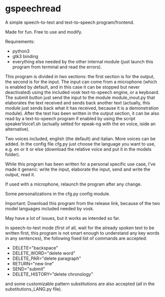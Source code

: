 # gspeechread
A simple speech-to-text and text-to-speech program/frontend.

Made for fun. Free to use and modify.

Requirements:
- python3
- gtk3 binding
- everything else needed by the other internal module (just launch this program from terminal and read the errors).

This program is divided in two sections: the first section is for the output, the second is for the input. The input can come from a microphone (which is enabled by default, and in this case it can be stopped but never deactivated) using the included vosk text-to-speech engine, or a keyboard. The submit button just send the input to the module module_inout.py that elaborates the text received and sends back another text (actually, this module just sends back what it has received, because it is a demonstration module). After the text has been written in the output section, it can be also read by a text-to-speech program if enabled by using the script speakerVoice1.sh (actually setted for epeak-ng with the en voice, iside an alternative).

Two voices included, english (the default) and italian. More voices can be added. In the config file cfg.py just choose the language you want to use, e.g. en or it or else (download the relative voice and put it in the models folder).

While this program has been written for a personal specific use case, I've made it generic: write the input, elaborate the input, send and write the output, read it.

If used with a microphone, relaunch the program after any change.

Some personalizations in the cfg.py config module.

Important: Download this program from the release link, because of the two model languages included needed by vosk.

May have a lot of issues, but it works as intended so far.

In speech-to-text mode (first of all, wait for the already spoken text to be written first, this program is not smart enough to understand any key words in any sentences), the following fixed list of commands are accepted:

* DELETE="backspace"
* DELETE_WORD="delete word"
* DELETE_PAR="delete paragraph"
* RETURN="new line"
* SEND="submit"
* DELETE_HISTORY="delete chronology"

and some customizable pattern substitutions are also accepted (all in the substitutions_LANG.py file).
